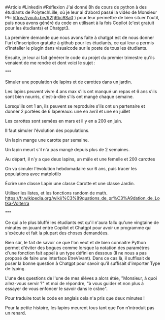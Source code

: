 #Article #Linkedin  #Réflexion 
J'ai donné 8h de cours de python à des étudiants de PolytechLille, où je leur ai d’abord passé la vidéo de Monsieur Phi https://youtu.be/R2fjRbc9Sa0 ) pour leur permettre de bien situer l'outil, puis nous avons généré du code en utilisant à la fois Copilot (c'est gratuit pour les étudiants) et Chatgpt3.

La première demande que nous avons faite à chatgpt est de nous donner l'url d'inscription gratuite à github pour les étudiants, ce qui leur a permis d'installer le plugin dans visualcode sur le poste de tous les étudiants.

Ensuite, je leur ai fait générer le code du projet du premier trimestre qu'ils venaient de me rendre et dont voici le sujet :

"""

Simuler une population de lapins et de carottes dans un jardin.

Les lapins peuvent vivre 4 ans max s'ils ont manqué un repas et 6 ans s'ils sont bien nourris, c'est-à-dire s'ils ont mangé chaque semaine.

Lorsqu'ils ont 1 an, ils peuvent se reproduire s'ils ont un partenaire et donner 2 portées de 6 lapereaux: une en avril et une en juillet

Les carottes sont semées en mars et il y en a 200 en juin.

Il faut simuler l'évolution des populations.

Un lapin mange une carotte par semaine.

Un lapin meurt s'il n'a pas mangé depuis plus de 2 semaines.

Au départ, il n'y a que deux lapins, un mâle et une femelle et 200 carottes

On va simuler l'évolution hebdomadaire sur 6 ans, puis tracer les populations avec matplotlib

Écrire une classe Lapin une classe Carotte et une classe Jardin.

Utiliser les listes, et les fonctions random de math.
https://fr.wikipedia.org/wiki/%C3%89quations_de_pr%C3%A9dation_de_Lotka-Volterra

"""

Ce qui a le plus bluffé les étudiants est qu'il n'aura fallu qu'une vingtaine de minutes en jouant entre Copilot et Chatgpt pour avoir un programme qui s'exécute et fait la plupart des choses demandées.

Bien sûr, le fait de savoir ce que l'on veut et de bien connaitre Python permet d'éviter des bogues comme lorsque la notation des paramètres d'une fonction fait appel à un type défini en dessous (Il ne nous a pas proposé de faire une interface EtreVivant). Dans ce cas là, il suffisait de poser la bonne question à Chatgpt pour savoir qu'il suffisait d'importer Type de typing.

L'une des questions de l'une de mes élèves a alors étée, "Monsieur, à quoi allez-vous servir ?" et moi de répondre, "à vous guider et non plus à essayer de vous enfoncer le savoir dans le crâne".

Pour traduire tout le code en anglais cela n'a pris que deux minutes !

Pour la petite histoire, les lapins meurent tous tant que l'on n’introduit pas un renard.